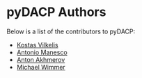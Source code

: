 # pyDACP Authors
Below is a list of the contributors to pyDACP:

+ [Kostas Vilkelis](https://quantumtinkerer.tudelft.nl/members/kostas-vilkelis/)
+ [Antonio Manesco](https://antoniomanesco.org/)
+ [Anton Akhmerov](<https://antonakhmerov.org>)
+ [Michael Wimmer](https://michaelwimmer.org/)
